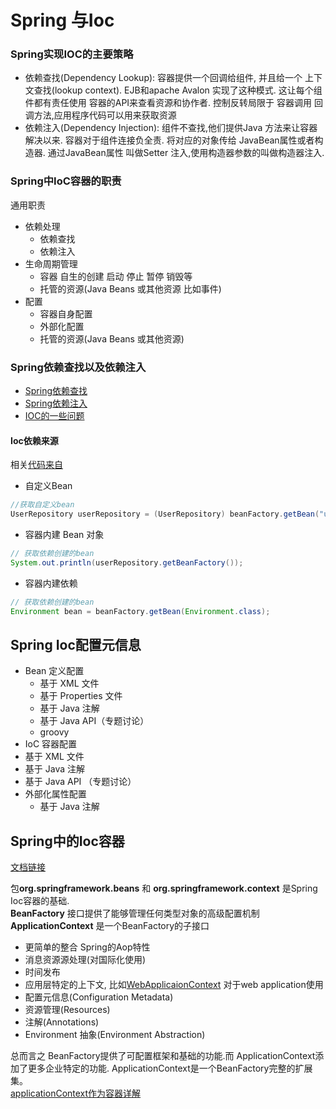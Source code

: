 # **Spring 与Ioc**

### **Spring实现IOC的主要策略**
* 依赖查找(Dependency Lookup): 容器提供一个回调给组件, 并且给一个 上下文查找(lookup context). EJB和apache Avalon 实现了这种模式. 这让每个组件都有责任使用 容器的API来查看资源和协作者. 控制反转局限于 容器调用 回调方法,应用程序代码可以用来获取资源
* 依赖注入(Dependency Injection): 组件不查找,他们提供Java 方法来让容器解决以来. 容器对于组件连接负全责. 将对应的对象传给 JavaBean属性或者构造器. 通过JavaBean属性 叫做Setter 注入,使用构造器参数的叫做构造器注入.
### **Spring中IoC容器的职责**
通用职责
* 依赖处理
  * 依赖查找
  * 依赖注入
* 生命周期管理
  * 容器 自生的创建 启动 停止 暂停 销毁等
  * 托管的资源(Java Beans 或其他资源 比如事件)
* 配置
	* 容器自身配置
	* 外部化配置
	* 托管的资源(Java Beans 或其他资源)
  
### **Spring依赖查找以及依赖注入**
* [Spring依赖查找](springioc/SpringDL.md)  
* [Spring依赖注入](springioc/SpringDI.md)
* [IOC的一些问题](springioc/SpringIOCQuestions.md)
#### **Ioc依赖来源**
相关[代码来自](../ioc-container-overview/src/main/java/com/fantasybaby/spring/ioc/overview/di/SpringIocDiView.java)
* 自定义Bean
```java
//获取自定义bean
UserRepository userRepository = (UserRepository) beanFactory.getBean("userRepository");
```
* 容器内建 Bean 对象
```java
// 获取依赖创建的bean
System.out.println(userRepository.getBeanFactory());
```
* 容器内建依赖
```java
// 获取依赖创建的bean
Environment bean = beanFactory.getBean(Environment.class);
```

## **Spring Ioc配置元信息**
* Bean 定义配置
  * 基于 XML 文件
  * 基于 Properties 文件
  * 基于 Java 注解
  * 基于 Java API（专题讨论）
  * groovy
* IoC 容器配置
*   基于 XML 文件
*   基于 Java 注解
*   基于 Java API （专题讨论）
* 外部化属性配置
  * 基于 Java 注解

## **Spring中的Ioc容器**
[文档链接](https://docs.spring.io/spring-framework/docs/current/reference/html/core.html#beans-introduction)

包**org.springframework.beans** 和 **org.springframework.context** 是Spring Ioc容器的基础.  
**BeanFactory** 接口提供了能够管理任何类型对象的高级配置机制  
**ApplicationContext** 是一个BeanFactory的子接口
  * 更简单的整合 Spring的Aop特性
  * 消息资源源处理(对国际化使用)
  * 时间发布
  * 应用层特定的上下文, 比如[WebApplicaionContext](https://github.com/spring-projects/spring-framework/blob/main/spring-web/src/main/java/org/springframework/web/context/WebApplicationContext.java) 对于web application使用  
  * 配置元信息(Configuration Metadata)
  * 资源管理(Resources)
  * 注解(Annotations)
  * Environment 抽象(Environment Abstraction)
  
总而言之 BeanFactory提供了可配置框架和基础的功能.而 ApplicationContext添加了更多企业特定的功能. ApplicationContext是一个BeanFactory完整的扩展集。  
[applicationContext作为容器详解](springioc/applicationContextIocContainer.md)